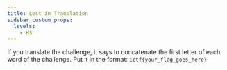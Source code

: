 ```yaml
---
title: Lost in Translation
sidebar_custom_props:
  levels:
    - HS
---
```


If you translate the challenge, it says to concatenate the first letter of each word of the challenge. Put it in the format: `ictf{your_flag_goes_here}`